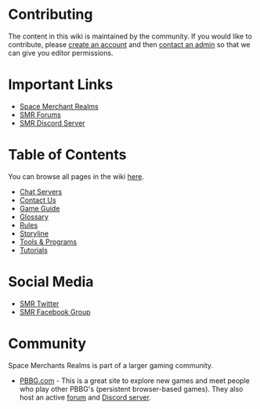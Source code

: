 <!-- TITLE: Space Merchant Realms Wiki -->
<!-- SUBTITLE: Welcome to the SMR Wiki! -->

# Contributing

The content in this wiki is maintained by the community. If you would like to contribute, please [create an account](login) and then [contact an admin](contact-us) so that we can give you editor permissions.

# Important Links
* [Space Merchant Realms](http://www.smrealms.de)
* [SMR Forums](https://smrcnn.smrealms.de)
* [SMR Discord Server](https://discord.me/smrealms)

# Table of Contents
You can browse all pages in the wiki [here](all).

* [Chat Servers](chat)
* [Contact Us](contact-us)
* [Game Guide](game-guide)
* [Glossary](glossary)
* [Rules](rules)
* [Storyline](storyline)
* [Tools & Programs](tools)
* [Tutorials](tutorials)

# Social Media
* [SMR Twitter](https://twitter.com/smrealms)
* [SMR Facebook Group](https://www.facebook.com/Space-Merchant-Realms-141119552570252/)

# Community
Space Merchants Realms is part of a larger gaming community.
* [PBBG.com](https://pbbg.com/) - This is a great site to explore new games and meet people who play other PBBG's (persistent browser-based games). They also host an active [forum](https://discourse.pbbg.com/) and [Discord server](https://discord.gg/KvwaEqC).